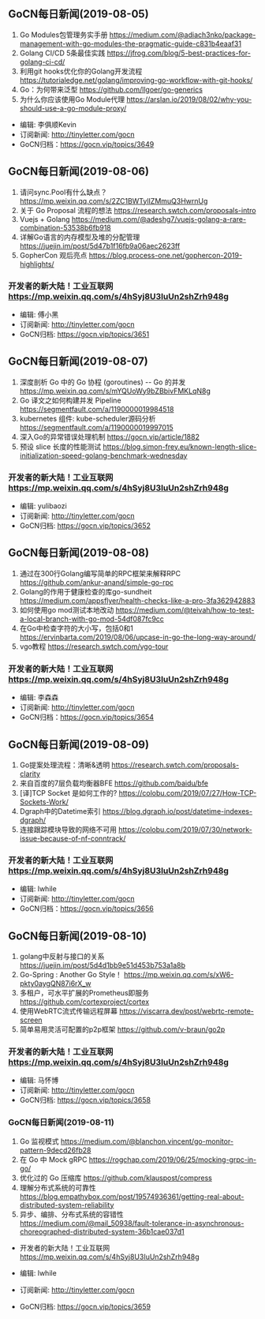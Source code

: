 ## GoCN每日新闻(2019-08-05)

1. Go Modules包管理务实手册 https://medium.com/@adiach3nko/package-management-with-go-modules-the-pragmatic-guide-c831b4eaaf31
2. Golang CI/CD 5条最佳实践 https://jfrog.com/blog/5-best-practices-for-golang-ci-cd/
3. 利用git hooks优化你的Golang开发流程 https://tutorialedge.net/golang/improving-go-workflow-with-git-hooks/
4. Go：为何带来泛型 https://github.com/llgoer/go-generics
5. 为什么你应该使用Go Module代理 https://arslan.io/2019/08/02/why-you-should-use-a-go-module-proxy/

* 编辑: 李俱顺Kevin
* 订阅新闻: http://tinyletter.com/gocn
* GoCN归档：https://gocn.vip/topics/3649

## GoCN每日新闻(2019-08-06)

1. 请问sync.Pool有什么缺点？https://mp.weixin.qq.com/s/2ZC1BWTylIZMmuQ3HwrnUg
2. 关于 Go Proposal 流程的想法 https://research.swtch.com/proposals-intro
3. Vuejs + Golang https://medium.com/@adeshg7/vuejs-golang-a-rare-combination-53538b6fb918
4. 详解Go语言的内存模型及堆的分配管理 https://juejin.im/post/5d47b1f16fb9a06aec2623ff
5. GopherCon 观后亮点 https://blog.process-one.net/gophercon-2019-highlights/

### 开发者的新大陆！工业互联网 https://mp.weixin.qq.com/s/4hSyj8U3IuUn2shZrh948g

* 编辑: 傅小黑
* 订阅新闻: http://tinyletter.com/gocn
* GoCN归档: https://gocn.vip/topics/3651


## GoCN每日新闻(2019-08-07)

1. 深度剖析 Go 中的 Go 协程 (goroutines) -- Go 的并发 https://mp.weixin.qq.com/s/mYQUoWy9bZBbivFMKLqN8g
2. Go 译文之如何构建并发 Pipeline https://segmentfault.com/a/1190000019984518
3. kubernetes 组件: kube-scheduler源码分析 https://segmentfault.com/a/1190000019997015
4. 深入Go的异常错误处理机制 https://gocn.vip/article/1882
5. 预设 slice 长度的性能测试 https://blog.simon-frey.eu/known-length-slice-initialization-speed-golang-benchmark-wednesday

### 开发者的新大陆！工业互联网 https://mp.weixin.qq.com/s/4hSyj8U3IuUn2shZrh948g

* 编辑: yulibaozi
* 订阅新闻: http://tinyletter.com/gocn
* GoCN归档: https://gocn.vip/topics/3652


## GoCN每日新闻(2019-08-08)

1. 通过在300行Golang编写简单的RPC框架来解释RPC https://github.com/ankur-anand/simple-go-rpc
2. Golang的作用于健康检查的库go-sundheit https://medium.com/appsflyer/health-checks-like-a-pro-3fa362942883
3. 如何使用go mod测试本地改动 https://medium.com/@teivah/how-to-test-a-local-branch-with-go-mod-54df087fc9cc
4. 在Go中检查字符的大小写，包括0和1 https://ervinbarta.com/2019/08/06/upcase-in-go-the-long-way-around/
5. vgo教程 https://research.swtch.com/vgo-tour

### 开发者的新大陆！工业互联网 https://mp.weixin.qq.com/s/4hSyj8U3IuUn2shZrh948g

* 编辑: 李森森
* 订阅新闻: http://tinyletter.com/gocn
* GoCN归档：https://gocn.vip/topics/3654

## GoCN每日新闻(2019-08-09)

1. Go提案处理流程：清晰&透明  https://research.swtch.com/proposals-clarity
2. 来自百度的7层负载均衡器BFE https://github.com/baidu/bfe
3. [译]TCP Socket 是如何工作的? https://colobu.com/2019/07/27/How-TCP-Sockets-Work/
4. Dgraph中的Datetime索引 https://blog.dgraph.io/post/datetime-indexes-dgraph/
5. 连接跟踪模块导致的网络不可用 https://colobu.com/2019/07/30/network-issue-because-of-nf-conntrack/

### 开发者的新大陆！工业互联网 https://mp.weixin.qq.com/s/4hSyj8U3IuUn2shZrh948g

* 编辑: lwhile
* 订阅新闻: http://tinyletter.com/gocn
* GoCN归档：https://gocn.vip/topics/3656

## GoCN每日新闻(2019-08-10)

1. golang中反射与接口的关系 https://juejin.im/post/5d4d1bb9e51d453b753a1a8b
2. Go-Spring : Another Go Style！ https://mp.weixin.qq.com/s/xW6-pkty0aygQN87i6rX_w
3. 多租户，可水平扩展的Prometheus即服务 https://github.com/cortexproject/cortex
4. 使用WebRTC流式传输远程屏幕 https://viscarra.dev/post/webrtc-remote-screen
5. 简单易用灵活可配置的p2p框架 https://github.com/v-braun/go2p

### 开发者的新大陆！工业互联网 https://mp.weixin.qq.com/s/4hSyj8U3IuUn2shZrh948g

* 编辑: 马怀博 
* 订阅新闻: http://tinyletter.com/gocn
* GoCN归档: https://gocn.vip/topics/3658

### GoCN每日新闻(2019-08-11)

1. Go 监视模式 https://medium.com/@blanchon.vincent/go-monitor-pattern-9decd26fb28
2. 在 Go 中 Mock gRPC https://rogchap.com/2019/06/25/mocking-grpc-in-go/
3. 优化过的 Go 压缩库 https://github.com/klauspost/compress
4. 理解分布式系统的可靠性 https://blog.empathybox.com/post/19574936361/getting-real-about-distributed-system-reliability 
5. 异步、编排、分布式系统的容错性  https://medium.com/@mail_50938/fault-tolerance-in-asynchronous-choreographed-distributed-system-36b1cae037d1

* 开发者的新大陆！工业互联网 https://mp.weixin.qq.com/s/4hSyj8U3IuUn2shZrh948g

* 编辑: lwhile
* 订阅新闻: http://tinyletter.com/gocn
* GoCN归档: https://gocn.vip/topics/3659

